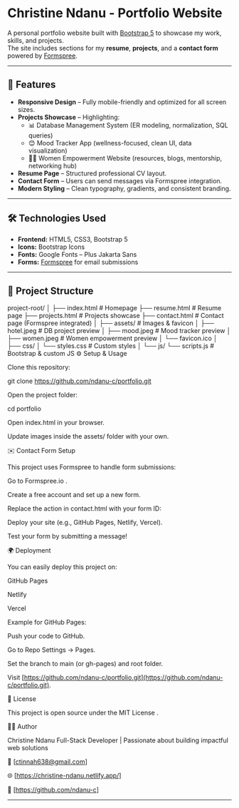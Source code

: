 # Christine Ndanu - Portfolio Website

A personal portfolio website built with [Bootstrap 5](https://getbootstrap.com/) to showcase my work, skills, and projects.  
The site includes sections for my **resume**, **projects**, and a **contact form** powered by [Formspree](https://formspree.io/).

---

## 🚀 Features

- **Responsive Design** – Fully mobile-friendly and optimized for all screen sizes.  
- **Projects Showcase** – Highlighting:
  - 📊 Database Management System (ER modeling, normalization, SQL queries)
  - 😊 Mood Tracker App (wellness-focused, clean UI, data visualization)
  - 👩‍💻 Women Empowerment Website (resources, blogs, mentorship, networking hub)
- **Resume Page** – Structured professional CV layout.  
- **Contact Form** – Users can send messages via Formspree integration.  
- **Modern Styling** – Clean typography, gradients, and consistent branding.  

---

## 🛠️ Technologies Used

- **Frontend:** HTML5, CSS3, Bootstrap 5  
- **Icons:** Bootstrap Icons  
- **Fonts:** Google Fonts – Plus Jakarta Sans  
- **Forms:** [Formspree](https://formspree.io/) for email submissions  

---

## 📂 Project Structure

project-root/
│
├── index.html         # Homepage
├── resume.html        # Resume page
├── projects.html      # Projects showcase
├── contact.html       # Contact page (Formspree integrated)
│
├── assets/            # Images & favicon
│   ├── hotel.jpeg     # DB project preview
│   ├── mood.jpeg      # Mood tracker preview
│   ├── women.jpeg     # Women empowerment preview
│   └── favicon.ico
│
├── css/
│   └── styles.css     # Custom styles
│
└── js/
    └── scripts.js     # Bootstrap & custom JS
⚙️ Setup & Usage

Clone this repository:

git clone https://github.com/ndanu-c/portfolio.git


Open the project folder:

cd portfolio


Open index.html in your browser.

Update images inside the assets/ folder with your own.

✉️ Contact Form Setup

This project uses Formspree to handle form submissions:

Go to Formspree.io
.

Create a free account and set up a new form.

Replace the action in contact.html with your form ID:

<form action="https://formspree.io/f/yourFormID" method="POST">


Deploy your site (e.g., GitHub Pages, Netlify, Vercel).

Test your form by submitting a message!

🌍 Deployment

You can easily deploy this project on:

GitHub Pages

Netlify

Vercel

Example for GitHub Pages:

Push your code to GitHub.

Go to Repo Settings → Pages.

Set the branch to main (or gh-pages) and root folder.

Visit [https://github.com/ndanu-c/portfolio.git](https://github.com/ndanu-c/portfolio.git).

📜 License

This project is open source under the MIT License
.

👩‍💻 Author

Christine Ndanu
Full-Stack Developer | Passionate about building impactful web solutions

📧 [ctinnah638@gmail.com]

🌐 [https://christine-ndanu.netlify.app/]

🐙 [https://github.com/ndanu-c]


---


